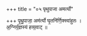 +++
title = "०५ पृथुपाजा अमर्त्यो"

+++
पृ॒थु॒पाजा॒ अम॑र्त्यो घृ॒तनि॑र्णि॒क्स्वा॑हुतः ।  
अ॒ग्निर्य॒ज्ञस्य॑ हव्य॒वाट् ॥